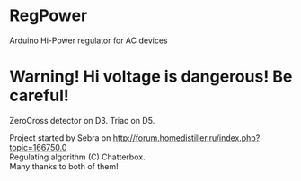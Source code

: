 # RegPower
Arduino Hi-Power regulator for AC devices

__Warning! Hi voltage is dangerous! Be careful!__
=================================================

ZeroCross detector on D3.
Triac on D5.

Project started by Sebra on http://forum.homedistiller.ru/index.php?topic=166750.0  
Regulating algorithm (C) Chatterbox.   
Many thanks to both of them!

